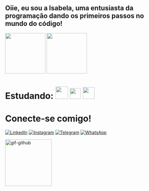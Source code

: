 ## Oiie, eu sou a Isabela, uma entusiasta da programação dando os primeiros passos no mundo do código!

<div>
<img height="130em" src="https://github-readme-stats.vercel.app/api?username=iambelaandrade&theme=transparent&bg_color=000&border_color=993399&show_icons=true&icon_color=ff0084&title_color=ff0084&text_color=993399&hide_title=true&hide=stars"/>
<img height="130em" src="https://github-readme-stats-git-masterrstaa-rickstaa.vercel.app/api/top-langs/?username=iambelaandrade&layout=compact&bg_color=000&border_color=993399&title_color=ff0084&text_color=993399"/>
</div>


# Estudando: <img height="40em" src="https://cdn.jsdelivr.net/gh/devicons/devicon/icons/java/java-original.svg" /> <img height="35em" src="https://cdn.jsdelivr.net/gh/devicons/devicon/icons/react/react-original.svg" /> <img height="38em" src="https://cdn.jsdelivr.net/gh/devicons/devicon/icons/python/python-original.svg" />


# Conecte-se comigo!
[![LinkedIn](https://img.shields.io/badge/LinkedIn-000?style=for-the-badge&logo=linkedin&logoColor=993399)](https://www.linkedin.com/in/isabela-andrade-09b20a205/) [![Instagram](https://img.shields.io/badge/Instagram-000?style=for-the-badge&logo=instagram&logoColor=ff0084)](https://www.instagram.com/iambelaandrade/) [![Telegram](https://img.shields.io/badge/Telegram-000?style=for-the-badge&logo=telegram&logoColor=993399)](https://t.me/iambelaandrade) [![WhatsApp](https://img.shields.io/badge/WhatsApp-000?style=for-the-badge&logo=whatsapp&logoColor=ff0084)](https://wa.me/+5567991178523)

 <img height="150" alt="gif-github" src="https://media.discordapp.net/attachments/815477179697201195/1146556319785029642/gif_github.gif?width=468&height=468">


